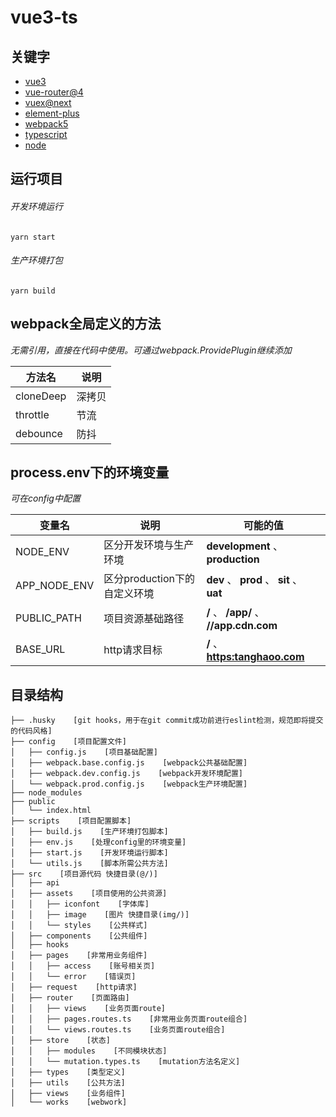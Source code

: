 # vue3-ts

## 关键字
* [vue3](https://v3.cn.vuejs.org/)
* [vue-router@4](https://router.vuejs.org/zh/)
* [vuex@next](https://vuex.vuejs.org/zh/)
* [element-plus](https://element-plus.gitee.io/zh-CN/)
* [webpack5](https://webpack.docschina.org/)
* [typescript](https://www.tslang.cn/)
* [node](https://nodejs.org/zh-cn/)

## 运行项目
###### 开发环境运行
```shell script
yarn start
```
###### 生产环境打包
```shell script
yarn build
```

## webpack全局定义的方法
*无需引用，直接在代码中使用。可通过webpack.ProvidePlugin继续添加*

| 方法名 | 说明 |
| ---- | ---- |
| cloneDeep | 深拷贝 |
| throttle | 节流 |
| debounce | 防抖 |

## process.env下的环境变量
*可在config中配置*

| 变量名 | 说明 | 可能的值 |
| ---- | ---- | ---- |
| NODE_ENV | 区分开发环境与生产环境 | **development** 、 **production** |
| APP_NODE_ENV | 区分production下的自定义环境 | **dev** 、 **prod** 、 **sit** 、 **uat** |
| PUBLIC_PATH | 项目资源基础路径 | **/** 、 **/app/** 、 **//app.cdn.com** |
| BASE_URL | http请求目标 | **/** 、 **[https:tanghaoo.com](https:tanghaoo.com)** |

## 目录结构
```
├── .husky    [git hooks，用于在git commit成功前进行eslint检测，规范即将提交的代码风格]      
├── config    [项目配置文件]
│   ├── config.js    [项目基础配置]
│   ├── webpack.base.config.js    [webpack公共基础配置]
│   ├── webpack.dev.config.js    [webpack开发环境配置]
│   └── webpack.prod.config.js    [webpack生产环境配置]
├── node_modules
├── public
│   └── index.html
├── scripts    [项目配置脚本]
│   ├── build.js    [生产环境打包脚本]
│   ├── env.js    [处理config里的环境变量]
│   ├── start.js    [开发环境运行脚本]
│   └── utils.js    [脚本所需公共方法]
├── src    [项目源代码 快捷目录(@/)]
│   ├── api
│   ├── assets    [项目使用的公共资源]
│   │   ├── iconfont    [字体库]
│   │   ├── image    [图片 快捷目录(img/)]
│   │   └── styles    [公共样式]
│   ├── components    [公共组件]
│   ├── hooks
│   ├── pages    [非常用业务组件]
│   │   ├── access    [账号相关页]
│   │   └── error    [错误页]
│   ├── request    [http请求]
│   ├── router    [页面路由]
│   │   ├── views    [业务页面route]
│   │   ├── pages.routes.ts    [非常用业务页面route组合]
│   │   └── views.routes.ts    [业务页面route组合]
│   ├── store    [状态]
│   │   ├── modules    [不同模块状态]
│   │   └── mutation.types.ts    [mutation方法名定义]
│   ├── types    [类型定义]
│   ├── utils    [公共方法]
│   ├── views    [业务组件]
│   └── works    [webwork]
```
